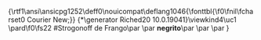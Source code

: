 {\rtf1\ansi\ansicpg1252\deff0\nouicompat\deflang1046{\fonttbl{\f0\fnil\fcharset0 Courier New;}}
{\*\generator Riched20 10.0.19041}\viewkind4\uc1 
\pard\f0\fs22 #Strogonoff de Frango\par
\par
**negrito**\par
\par
\par
}
 
